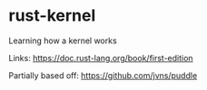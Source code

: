 # rust-kernel
Learning how a kernel works

Links:
https://doc.rust-lang.org/book/first-edition

Partially based off:
https://github.com/jvns/puddle
